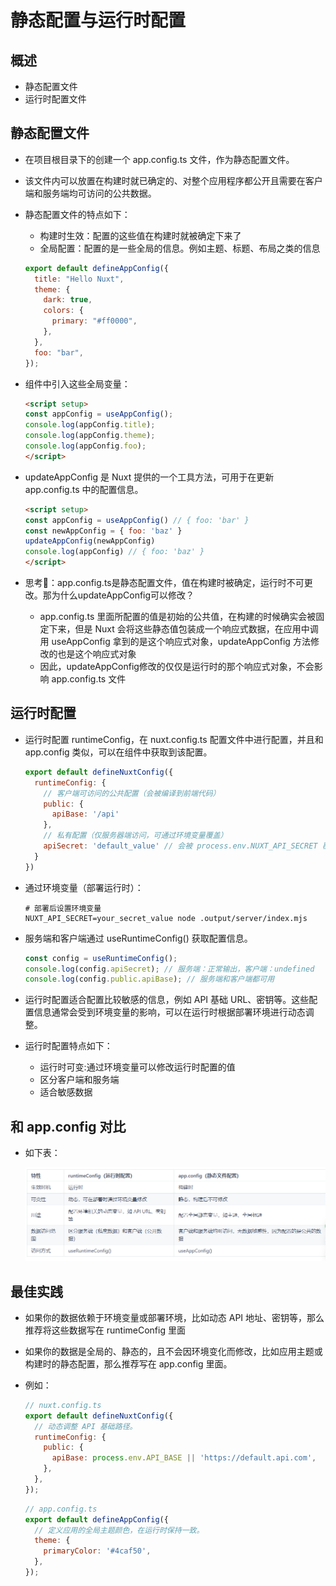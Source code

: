 # 静态配置与运行时配置

## 概述

+ 静态配置文件
+ 运行时配置文件

## 静态配置文件

+ 在项目根目录下的创建一个 app.config.ts 文件，作为静态配置文件。

+ 该文件内可以放置在构建时就已确定的、对整个应用程序都公开且需要在客户端和服务端均可访问的公共数据。

+ 静态配置文件的特点如下：

  + 构建时生效：配置的这些值在构建时就被确定下来了
  + 全局配置：配置的是一些全局的信息。例如主题、标题、布局之类的信息

  ```js
  export default defineAppConfig({
    title: "Hello Nuxt",
    theme: {
      dark: true,
      colors: {
        primary: "#ff0000",
      },
    },
    foo: "bar",
  });
  ```

+ 组件中引入这些全局变量：

  ```html
  <script setup>
  const appConfig = useAppConfig();
  console.log(appConfig.title);
  console.log(appConfig.theme);
  console.log(appConfig.foo);
  </script>
  ```

+ updateAppConfig 是 Nuxt 提供的一个工具方法，可用于在更新 app.config.ts 中的配置信息。

  ```html
  <script setup>
  const appConfig = useAppConfig() // { foo: 'bar' }
  const newAppConfig = { foo: 'baz' }
  updateAppConfig(newAppConfig)
  console.log(appConfig) // { foo: 'baz' }
  </script>
  ```

+ 思考🤔：app.config.ts是静态配置文件，值在构建时被确定，运行时不可更改。那为什么updateAppConfig可以修改？

  + app.config.ts 里面所配置的值是初始的公共值，在构建的时候确实会被固定下来，但是 Nuxt 会将这些静态值包装成一个响应式数据，在应用中调用 useAppConfig 拿到的是这个响应式对象，updateAppConfig 方法修改的也是这个响应式对象
  + 因此，updateAppConfig修改的仅仅是运行时的那个响应式对象，不会影响 app.config.ts 文件

## 运行时配置

+ 运行时配置 runtimeConfig，在 nuxt.config.ts 配置文件中进行配置，并且和 app.config 类似，可以在组件中获取到该配置。

  ```js
  export default defineNuxtConfig({
    runtimeConfig: {
      // 客户端可访问的公共配置（会被编译到前端代码）
      public: {
        apiBase: '/api'
      },
      // 私有配置（仅服务器端访问，可通过环境变量覆盖）
      apiSecret: 'default_value' // 会被 process.env.NUXT_API_SECRET 覆盖
    }
  })
  ```

+ 通过环境变量（部署运行时）：

  ```
  # 部署后设置环境变量
  NUXT_API_SECRET=your_secret_value node .output/server/index.mjs
  ```

+ 服务端和客户端通过 useRuntimeConfig() 获取配置信息。

  ```js
  const config = useRuntimeConfig();
  console.log(config.apiSecret); // 服务端：正常输出，客户端：undefined
  console.log(config.public.apiBase); // 服务端和客户端都可用
  ```

+ 运行时配置适合配置比较敏感的信息，例如 API 基础 URL、密钥等。这些配置信息通常会受到环境变量的影响，可以在运行时根据部署环境进行动态调整。

+ 运行时配置特点如下：

  + 运行时可变:通过环境变量可以修改运行时配置的值
  + 区分客户端和服务端
  + 适合敏感数据

## 和 app.config 对比

+ 如下表：

  ![alt text](images/和app.config对比.png)

## 最佳实践

+ 如果你的数据依赖于环境变量或部署环境，比如动态 API 地址、密钥等，那么推荐将这些数据写在 runtimeConfig 里面

+ 如果你的数据是全局的、静态的，且不会因环境变化而修改，比如应用主题或构建时的静态配置，那么推荐写在 app.config 里面。

+ 例如：

  ```js
  // nuxt.config.ts
  export default defineNuxtConfig({
    // 动态调整 API 基础路径。
    runtimeConfig: {
      public: {
        apiBase: process.env.API_BASE || 'https://default.api.com',
      },
    },
  });
  ```

  ```js
  // app.config.ts
  export default defineAppConfig({
    // 定义应用的全局主题颜色，在运行时保持一致。
    theme: {
      primaryColor: '#4caf50',
    },
  });
  ```
